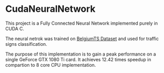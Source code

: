 # CudaNeuralNetwork
This project is a Fully Connected Neural Network implemented purely in CUDA C.

The neural netrok was trained on [BelgiumTS Dataset](https://btsd.ethz.ch/shareddata/) and used for traffic signs classification.

The purpose of this implementation is to gain a peak performance on a single GeForce GTX 1080 Ti card. It achieves 12.42 times speedup in compartion to 8 core CPU implementation.
